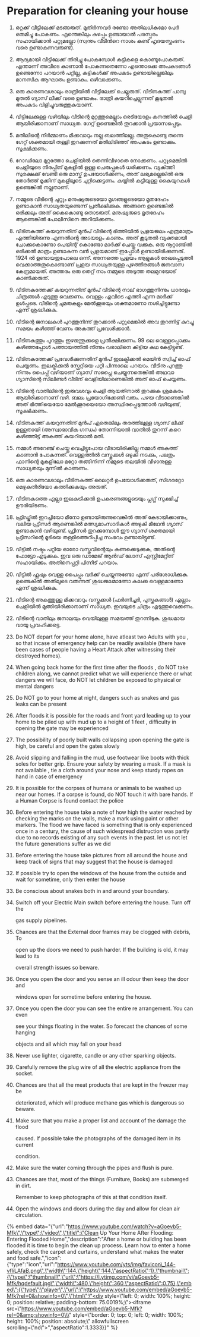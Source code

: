 # Preparation for cleaning your house

1. ഒറ്റക്ക് വീട്ടിലേക്ക് മടങ്ങരുത്. മുതിർന്നവർ രണ്ടോ അതിലധികമോ പേർ ഒരുമിച്ചു പോകണം. എന്തെങ്കിലും കുഴപ്പം ഉണ്ടായാൽ പരസ്പരം സഹായിക്കാൻ പറ്റുമല്ലോ \(സ്വന്തം വീടിൻറെ നാശം കണ്ട് ഹൃദയസ്തംഭനം വരെ ഉണ്ടാകുന്നവരുണ്ട്\).

2. ആദ്യമായി വീട്ടിലേക്ക് തിരിച്ചു പോകുമ്പോൾ കുട്ടികളെ കൊണ്ടുപോകരുത്. എന്താണ് അവിടെ കാണാൻ പോകുന്നതെന്നോ എന്തൊക്കെ അപകടങ്ങൾ ഉണ്ടെന്നോ പറയാൻ പറ്റില്ല, കുട്ടികൾക്ക് അപകടം ഉണ്ടായില്ലെങ്കിലും മാനസിക ആഘാതം ഉണ്ടാകും. ഒഴിവാക്കണം.

3. ഒരു കാരണവശാലും രാത്രിയിൽ വീട്ടിലേക്ക് ചെല്ലരുത്. വീടിനകത്ത് പാമ്പു മുതൽ ഗ്യാസ് ലീക്ക് വരെ ഉണ്ടാകും. രാത്രി കയറിച്ചെല്ലുന്നത് കൂടുതൽ അപകടം വിളിച്ചുവരുത്തുകയാണ്.

4. വീട്ടിലേക്കുള്ള വഴിയിലും വീടിന്റെ മുറ്റത്തുമെല്ലാം ഒരടിയോളം കനത്തിൽ ചെളി ആയിരിക്കാനാണ് സാധ്യത. ഗേറ്റ് ഉണ്ടെങ്കിൽ തുറക്കാൻ പ്രയാസപ്പെടും.

5. മതിലിന്റെ നിർമ്മാണം മിക്കവാറും നല്ല ബലത്തിലല്ല. അതുകൊണ്ടു തന്നെ ഗേറ്റ് ശക്തമായി തള്ളി തുറക്കുന്നത് മതിലിടിഞ്ഞ് അപകടം ഉണ്ടാക്കും. സൂക്ഷിക്കണം.

6. റോഡിലോ മുറ്റത്തോ ചെളിയിൽ തെന്നിവീഴാതെ നോക്കണം. പറ്റുമെങ്കിൽ ചെളിയുടെ നിരപ്പിന് മുകളിൽ ഉള്ള ചെരുപ്പുകൾ ധരിക്കണം. വ്യക്ത്തി സുരക്ഷക്ക് വേണ്ടി ഒരു മാസ്ക് ഉപയോഗിക്കണം, അത് ലഭ്യമല്ലെങ്കിൽ ഒരു തോർത്ത് മൂക്കിന് മുകളിലൂടെ ചുറ്റിക്കെട്ടണം. കയ്യിൽ കട്ടിയുള്ള കൈയുറകൾ ഉണ്ടെങ്കിൽ നല്ലതാണ്.

7. നമ്മുടെ വീടിന്റെ ചുറ്റും മനുഷ്യരുടെയോ മൃഗങ്ങളുടെയോ മൃതദേഹം ഉണ്ടാകാൻ സാധ്യതയുണ്ടെന്ന് പ്രതീക്ഷിക്കുക. അങ്ങനെ ഉണ്ടെങ്കിൽ ഒരിക്കലും അത് കൈകൊണ്ടു തൊടരുത്. മനുഷ്യരുടെ മൃതദേഹം ആണെങ്കിൽ പോലീസിനെ അറിയിക്കണം.

8. വീടിനകത്ത് കയറുന്നതിന് മുൻപ് വീടിന്റെ ഭിത്തിയിൽ പ്രളയജലം എത്രമാത്രം എത്തിയിരുന്നു എന്നതിന്റെ അടയാളം കാണും. അത് കൂടുതൽ വ്യക്തമായി ചോക്കുകൊണ്ടോ പെയിന്റ് കൊണ്ടോ മാർക്ക് ചെയ്തു വക്കുക. ഒരു നൂറ്റാണ്ടിൽ ഒരിക്കൽ മാത്രം ഉണ്ടാകുന്ന വൻ പ്രളയമാണ് ഇപ്പോൾ ഉണ്ടായിരിക്കുന്നത്. 1924 ൽ ഉണ്ടായതുപോലെ ഒന്ന്. അന്നത്തെ പ്രളയം ആളുകൾ രേഖപ്പെടുത്തി വെക്കാത്തതുകൊണ്ടാണ് പ്രളയ സാധ്യതയുള്ള പുഴത്തീരങ്ങൾ ജനവാസ കേന്ദ്രമായത്. അത്തരം ഒരു തെറ്റ് നാം നമ്മുടെ അടുത്ത തലമുറയോട് കാണിക്കരുത്.

9. വീടിനകത്തേക്ക് കയറുന്നതിന് മുൻപ് വീടിന്റെ നാല് ഭാഗത്തുനിന്നും ധാരാളം ചിത്രങ്ങൾ എടുത്തു വെക്കണം. വെള്ളം എവിടെ എത്തി എന്ന മാർക്ക് ഉൾപ്പടെ. വീടിന്റെ ചുമരുകളും മേൽക്കൂരയും ശക്തമാണോ നശിച്ചിട്ടുണ്ടോ എന്ന് ശ്രദ്ധിക്കുക.

10. വീടിന്റെ ജനാലകൾ പുറത്തുനിന്ന് തുറക്കാൻ പറ്റുമെങ്കിൽ അവ തുറന്നിട്ട് കുറച്ചു സമയം കഴിഞ്ഞ് വേണം അകത്ത് പ്രവേശിക്കാൻ.

11. വീടിനകത്തും പുറത്തും ഇഴജന്തുക്കളെ പ്രതീക്ഷിക്കണം. 99 ലെ വെള്ളപ്പൊക്കം കഴിഞ്ഞപ്പോൾ പത്തായത്തിൽ നിന്നും വരാലിനെ കിട്ടിയ കഥ കേട്ടിട്ടുണ്ട്.

12. വീടിനകത്തേക്ക് പ്രവേശിക്കുന്നതിന് മുൻപ് ഇലക്ട്രിക്കൽ മെയിൻ സ്വിച്ച് ഓഫ് ചെയ്യണം. ഇലക്ട്രിക്കൽ സ്ഫേറ്റിയെ പറ്റി പിന്നാലെ പറയാം. വീടിനു പുറത്തു നിന്നും പൈപ്പ് വഴിയാണ് ഗ്യാസ് സപ്ലൈ ചെയ്യുന്നതെങ്കിൽ അഥവാ ഗ്യാസിന്റെ സിലിണ്ടർ വീടിന് വെളിയിലാണെങ്കിൽ അത് ഓഫ് ചെയ്യണം.

13. വീടിന്റെ വാതിലിന്റെ ഇരുവശവും ചെളി ആയതിനാൽ തുറക്കുക ശ്രമകരം ആയിരിക്കാനാണ് വഴി. ബലം പ്രയോഗിക്കേണ്ടി വരും. പഴയ വീടാണെങ്കിൽ അത് ഭിത്തിയെയോ മേൽക്കൂരയെയോ അസ്ഥിരപ്പെടുത്താൻ വഴിയുണ്ട്, സൂക്ഷിക്കണം.

14. വീടിനകത്ത് കയറുന്നതിന് മുൻപ് ഏതെങ്കിലും തരത്തിലുള്ള ഗ്യാസ് ലീക്ക് ഉള്ളതായി \(അസ്വാഭാവിക ഗന്ധം\) തോന്നിയാൽ വാതിൽ തുറന്ന് കുറെ കഴിഞ്ഞിട്ട് അകത്ത് കയറിയാൽ മതി.

15. നമ്മൾ അറേഞ്ച് ചെയ്തു വെച്ചിട്ടുപോയ വീടായിരിക്കില്ല നമ്മൾ അകത്ത് കാണാൻ പോകുന്നത്. വെള്ളത്തിൽ വസ്തുക്കൾ ഒഴുകി നടക്കും, പലതും ഫാനിന്റെ മുകളിലോ മറ്റോ തങ്ങിനിന്ന് നമ്മുടെ തലയിൽ വീഴാനുള്ള സാധ്യതയും മുന്നിൽ കാണണം.

16. ഒരു കാരണവശാലും വീടിനകത്ത് ലൈറ്റർ ഉപയോഗിക്കരുത്, സിഗരറ്റോ മെഴുകുതിരിയോ കത്തിക്കുകയും അരുത്.

17. വീടിനകത്തെ എല്ലാ ഇലകട്രിക്കൽ ഉപകരണങ്ങളുടെയും പ്ലഗ്ഗ് സൂക്ഷിച്ച് ഊരിയിടണം.

18. ഫ്രിഡ്ജിൽ ഇറച്ചിയോ മീനോ ഉണ്ടായിരുന്നുവെങ്കിൽ അത് കേടായിക്കാണും, വലിയ ഫ്രീസർ ആണെങ്കിൽ മത്സ്യമാംസാദികൾ അഴുകി മീഥേൻ ഗ്യാസ് ഉണ്ടാകാൻ വഴിയുണ്ട്. ഫ്രീസർ തുറക്കുമ്പോൾ ഈ ഗ്യാസ് ശക്തമായി ഫ്രീസറിന്റെ മൂടിയെ തള്ളിത്തെറിപ്പിച്ച സംഭവം ഉണ്ടായിട്ടുണ്ട്.

19. വീട്ടിൽ നഷ്ടം പറ്റിയ ഓരോ വസ്തുവിന്റെയും കണക്കെടുക്കുക, അതിന്റെ ഫോട്ടോ എടുക്കുക. ഇവ ഒരു ഡാമേജ് ആൻഡ് ലോസ് എസ്റ്റിമേറ്റിന് സഹായിക്കും. അതിനെപ്പറ്റി പിന്നീട് പറയാം.

20. വീട്ടിൽ ഫ്ലഷും വെള്ള പൈപ്പും വർക്ക് ചെയ്യുന്നുണ്ടോ എന്ന് പരിശോധിക്കുക. ഉണ്ടെകിൽ അതിലൂടെ വരുന്നത് ശുദ്ധജലമാണോ കലക്ക വെള്ളമാണോ എന്ന് ശ്രദ്ധിക്കുക.

21. വീടിന്റെ അകത്തുള്ള മിക്കവാറും വസ്തുക്കൾ \(ഫർണിച്ചർ, പുസ്തകങ്ങൾ\) എല്ലാം ചെളിയിൽ മുങ്ങിയിരിക്കാനാണ് സാധ്യത. ഇവയുടെ ചിത്രം എടുത്തുവെക്കണം.

22. വീടിന്റെ വാതിലും ജനാലയും വെയിലുള്ള സമയത്ത് തുറന്നിടുക. ശുദ്ധമായ വായു പ്രവഹിക്കട്ടെ.

1. Do NOT depart for your home alone, have atleast two Adults with you , so that incase of emergency help can be readily available \(there have been cases of people having a Heart Attack after witnessing their destroyed homes\).
2.  When going back home for the first time after the floods , do NOT take children along, we cannot predict what we will experience there or what dangers we will face, do NOT let  children be exposed to physical or mental dangers 
3.  Do NOT go to your home at night, dangers such as snakes and gas leaks can be present
4.  After floods it is possible for the roads and front yard leading up to your home to be piled up with mud up to a height of 1 feet , difficulty in opening the gate may be experienced
5. The possibility of poorly built walls collapsing upon opening the gate is high, be careful and open the gates slowly  
6. Avoid slipping and falling in the mud, use footwear like boots with thick soles for better grip. Ensure your safety by wearing a mask. If a mask is not available , tie a cloth around your nose and keep sturdy ropes on hand in case of emergency
7. It is possible for the corpses of humans or animals to be washed up near our homes.               If a corpse is found, do NOT touch it with bare hands. If a Human Corpse is found contact the police
8. Before entering the house take a note of how high the water reached by checking the marks on the walls, make a mark using paint or other markers. The flood we have faced is something that is only experienced once in a century, the cause of such widespread distruction was partly due to no records existing of any such events in the past. let us not let the future generations suffer as we did
9. Before entering the house take pictures from all around the house and keep track of signs that may suggest that the house is damaged
10. If possible try to open the windows of the house from the outside and wait for sometime, only then enter the house
11. Be conscious about snakes both in and around your boundary.
12. Switch off your Electric Main switch before entering the house. Turn off the

    gas supply pipelines.

13. Chances are that the External door frames may be clogged with debris, To

    open up the doors we need to push harder. If the building is old, it may lead to its

    overall strength issues so beware.

14. Once you open the door and you sense an ill odour then keep the door and

    windows open for sometime before entering the house.

15. Once you open the door you can see the entire re arrangement. You can even

    see your things floating in the water. So forecast the chances of some hanging

    objects and all which may fall on your head

16. Never use lighter, cigarette, candle or any other sparking objects.
17. Carefully remove the plug wire of all the electric appliance from the socket.
18. Chances are that all the meat products that are kept in the freezer may be

    deteriorated, which will produce methane gas which is dangerous so beware.

19. Make sure that you make a proper list and account of the damage the flood

    caused. If possible take the photographs of the damaged item in its current

    condition.

20. Make sure the water coming through the pipes and flush is pure.
21. Chances are that, most of the things \(Furniture, Books\) are submerged in dirt.

    Remember to keep photographs of this at that condition itself.

22. Open the windows and doors during the day and allow for clean air circulation.



{% embed data="{\"url\":\"https://www.youtube.com/watch?v=aGoevb5-Mfk\",\"type\":\"video\",\"title\":\"Clean Up Your Home After Flooding: Entering Flooded Home\",\"description\":\"After a home or building has been flooded it is time to begin the clean up process. Learn how to enter a home safely, check the carpet and curtains, understand what makes the water and food safe.\",\"icon\":{\"type\":\"icon\",\"url\":\"https://www.youtube.com/yts/img/favicon\_144-vfliLAfaB.png\",\"width\":144,\"height\":144,\"aspectRatio\":1},\"thumbnail\":{\"type\":\"thumbnail\",\"url\":\"https://i.ytimg.com/vi/aGoevb5-Mfk/hqdefault.jpg\",\"width\":480,\"height\":360,\"aspectRatio\":0.75},\"embed\":{\"type\":\"player\",\"url\":\"https://www.youtube.com/embed/aGoevb5-Mfk?rel=0&showinfo=0\",\"html\":\"<div style=\\\"left: 0; width: 100%; height: 0; position: relative; padding-bottom: 75.0019%;\\\"><iframe src=\\\"https://www.youtube.com/embed/aGoevb5-Mfk?rel=0&amp;showinfo=0\\\" style=\\\"border: 0; top: 0; left: 0; width: 100%; height: 100%; position: absolute;\\\" allowfullscreen scrolling=\\\"no\\\"></iframe></div>\",\"aspectRatio\":1.3333}}" %}

